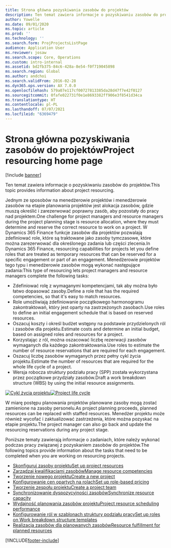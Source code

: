 ```yaml
---
title: Strona główna pozyskiwania zasobów do projektów
description: Ten temat zawiera informacje o pozyskiwaniu zasobów do projektów.
author: Yowelle
ms.date: 09/01/2020
ms.topic: article
ms.prod: ''
ms.technology: ''
ms.search.form: ProjProjectsListPage
audience: Application User
ms.reviewer: josaw
ms.search.scope: Core, Operations
ms.custom: intro-internal
ms.assetid: bd2fb375-84c6-428a-8e54-f0f719045898
ms.search.region: Global
ms.author: andchoi
ms.search.validFrom: 2016-02-28
ms.dyn365.ops.version: AX 7.0.0
ms.openlocfilehash: 579a07e117cf00727813385da28d47f7e42f0127
ms.sourcegitcommit: 0fafe022731f0e1e8693382ff906e3f8541d34ca
ms.translationtype: HT
ms.contentlocale: pl-PL
ms.lasthandoff: 07/07/2021
ms.locfileid: "6369479"
---
```

# <a name="project-resourcing-home-page"></a><span data-ttu-id="d1983-103">Strona główna pozyskiwania zasobów do projektów</span><span class="sxs-lookup"><span data-stu-id="d1983-103">Project resourcing home page</span></span>

[!include [banner](../includes/banner.md)]

<span data-ttu-id="d1983-104">Ten temat zawiera informacje o pozyskiwaniu zasobów do projektów.</span><span class="sxs-lookup"><span data-stu-id="d1983-104">This topic provides information about project resourcing.</span></span>

<span data-ttu-id="d1983-105">Jednym ze sposobów na menedżerowie projektów i menedżerowie zasobów na etapie planowania projektów jest alokacja zasobów, gdzie muszą określić i zarezerwować poprawny zasób, aby pozostały do pracy nad projektem.</span><span class="sxs-lookup"><span data-stu-id="d1983-105">One challenge for project managers and resource managers during the project planning stage is resource allocation, where they must determine and reserve the correct resource to work on a project.</span></span> <span data-ttu-id="d1983-106">W Dynamics 365 Finance funkcje zasobów dla projektów pozwalają zdefiniować role, które są traktowane jako zasoby tymczasowe, które można zarezerwować dla określonego zadania lub części zlecenia.</span><span class="sxs-lookup"><span data-stu-id="d1983-106">In Dynamics 365 Finance, resourcing capabilities for projects let you define roles that are treated as temporary resources that can be reserved for a specific engagement or part of an engagement.</span></span> <span data-ttu-id="d1983-107">Menedżerowie projektów tego typu i menedżerowie zasobów mogą wykonać następujące zadania:</span><span class="sxs-lookup"><span data-stu-id="d1983-107">This type of resourcing lets project managers and resource managers complete the following tasks:</span></span>

- <span data-ttu-id="d1983-108">Zdefiniować rolę z wymaganymi kompetencjami, tak aby można było łatwo dopasować zasoby.</span><span class="sxs-lookup"><span data-stu-id="d1983-108">Define a role that has the required competencies, so that it's easy to match resources.</span></span>
- <span data-ttu-id="d1983-109">Role umożliwiają zdefiniowanie początkowego harmonogramu zakontraktowań, który jest oparty na zastrzeżonych zasobach.</span><span class="sxs-lookup"><span data-stu-id="d1983-109">Use roles to define an initial engagement schedule that is based on reserved resources.</span></span>
- <span data-ttu-id="d1983-110">Oszacuj koszty i określ budżet wstępny na podstawie przydzielonych ról i zasobów dla projektu.</span><span class="sxs-lookup"><span data-stu-id="d1983-110">Estimate costs and determine an initial budget, based on assigned roles and resources for a project.</span></span>
- <span data-ttu-id="d1983-111">Korzystając z ról, można oszacować liczbę rezerwacji zasobów wymaganych dla każdego zakontraktowania.</span><span class="sxs-lookup"><span data-stu-id="d1983-111">Use roles to estimate the number of resource reservations that are required for each engagement.</span></span>
- <span data-ttu-id="d1983-112">Oszacuj liczbę zasobów wymaganych przez pełny cykl życia projektu.</span><span class="sxs-lookup"><span data-stu-id="d1983-112">Estimate the number of resources that are required for the whole life cycle of a project.</span></span>
- <span data-ttu-id="d1983-113">Wersja robocza struktury podziału pracy (SPP) została wykorzystana przez początkowe przydziały zasobów.</span><span class="sxs-lookup"><span data-stu-id="d1983-113">Draft a work breakdown structure (WBS) by using the initial resource assignments.</span></span>

<span data-ttu-id="d1983-114">[![Cykl życia projektu](./media/projectresourcing02-1024x812.jpg)](./media/projectresourcing02.jpg)</span><span class="sxs-lookup"><span data-stu-id="d1983-114">[![Project life cycle](./media/projectresourcing02-1024x812.jpg)](./media/projectresourcing02.jpg)</span></span>

<span data-ttu-id="d1983-115">W miarę postępu planowania projektów planowane zasoby mogą zostać zamienione na zasoby personelu.</span><span class="sxs-lookup"><span data-stu-id="d1983-115">As project planning proceeds, planned resources can be replaced with staffed resources.</span></span> <span data-ttu-id="d1983-116">Menedżer projektu może również wycofać i zaktualizować zastrzeżenia, które można pozyskać na etapie projektu.</span><span class="sxs-lookup"><span data-stu-id="d1983-116">The project manager can also go back and update the resourcing reservations during any project stage.</span></span>

<span data-ttu-id="d1983-117">Poniższe tematy zawierają informacje o zadaniach, które należy wykonać podczas pracy związanej z pozyskaniem zasobów do projektów.</span><span class="sxs-lookup"><span data-stu-id="d1983-117">The following topics provide information about the tasks that need to be completed when you are working on resourcing projects.</span></span>

- [<span data-ttu-id="d1983-118">Skonfiguruj zasoby projektu</span><span class="sxs-lookup"><span data-stu-id="d1983-118">Set up project resources</span></span>](set-up-project-resources.md)
- [<span data-ttu-id="d1983-119">Zarządzaj kwalifikacjami zasobów</span><span class="sxs-lookup"><span data-stu-id="d1983-119">Manage resource competencies</span></span>](manage-resource-competencies.md)
- [<span data-ttu-id="d1983-120">Tworzenie nowego projektu</span><span class="sxs-lookup"><span data-stu-id="d1983-120">Create a new project</span></span>](create-new-project.md)
- [<span data-ttu-id="d1983-121">Konfigurowanie cen opartych na rolach</span><span class="sxs-lookup"><span data-stu-id="d1983-121">Set up role-based pricing</span></span>](set-up-role-based-pricing.md)
- [<span data-ttu-id="d1983-122">Tworzenie zespołu projektu</span><span class="sxs-lookup"><span data-stu-id="d1983-122">Create a project team</span></span>](create-project-team.md)
- [<span data-ttu-id="d1983-123">Synchronizowanie dyspozycyjności zasobów</span><span class="sxs-lookup"><span data-stu-id="d1983-123">Synchronize resource capacity</span></span>](synchronize-resource-capacity.md)
- [<span data-ttu-id="d1983-124">Wydajność planowania zasobów projektu</span><span class="sxs-lookup"><span data-stu-id="d1983-124">Project resource scheduling performance</span></span>](project-scheduling-performance.md)
- [<span data-ttu-id="d1983-125">Konfigurowanie ról w szablonach struktury podziału pracy</span><span class="sxs-lookup"><span data-stu-id="d1983-125">Set up roles on Work breakdown structure templates</span></span>](set-up-roles-wbs-template.md)
- [<span data-ttu-id="d1983-126">Realizacja zasobów dla planowanych zasobów</span><span class="sxs-lookup"><span data-stu-id="d1983-126">Resource fulfillment for planned resources</span></span>](resource-fulfillment-planned-resources.md)


[!INCLUDE[footer-include](../includes/footer-banner.md)]
